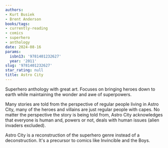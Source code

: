 ```yaml
---
authors:
- Kurt Busiek
- Brent Anderson
books/tags:
- currently-reading
- comics
- superhero
- anthology
date: 2024-08-16
params:
  isbn13: '9781401232627'
  year: '2011'
slug: '9781401232627'
star_rating: null
title: Astro City
---
```


Superhero anthology with great art. Focuses on bringing heroes down to earth while maintaining the wonder and awe of superpowers.

Many stories are told from the perspective of regular people living in Astro City, many of the heroes and villains are just regular people with capes. No matter the perspective the story is being told from, Astro City acknowledges that everyone is human and, powers or not, deals with human issues (alien invaders excluded).

Astro City is a reconstruction of the superhero genre instead of a deconstruction. It's a precursor to comics like Invincible and the Boys. 


<!--more-->